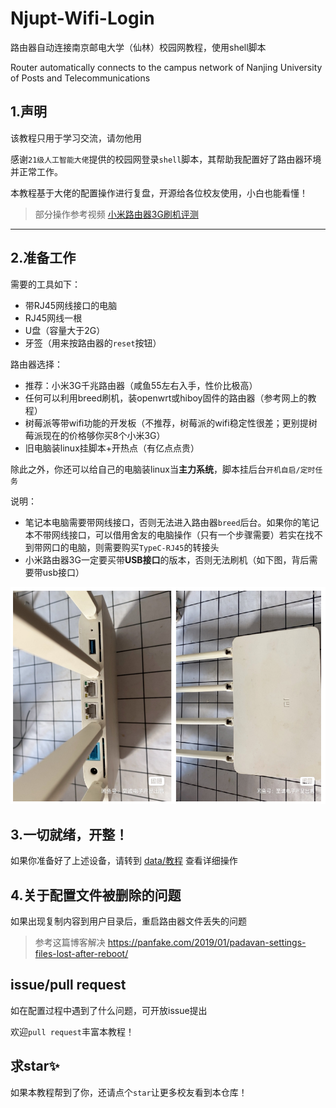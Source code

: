 # Njupt-Wifi-Login

路由器自动连接南京邮电大学（仙林）校园网教程，使用shell脚本

Router automatically connects to the campus network of Nanjing University of Posts and Telecommunications

## 1.声明

该教程只用于学习交流，请勿他用

感谢`21级人工智能大佬`提供的校园网登录`shell`脚本，其帮助我配置好了路由器环境并正常工作。

本教程基于大佬的配置操作进行复盘，开源给各位校友使用，小白也能看懂！

> 部分操作参考视频 [小米路由器3G刷机评测](https://www.bilibili.com/video/BV1R84y1z7bi/?spm_id_from=333.1007.top_right_bar_window_default_collection.content.click)

----

## 2.准备工作

需要的工具如下：

* 带RJ45网线接口的电脑
* RJ45网线一根
* U盘（容量大于2G）
* 牙签（用来按路由器的`reset`按钮）

路由器选择：

* 推荐：小米3G千兆路由器（咸鱼55左右入手，性价比极高）
* 任何可以利用breed刷机，装openwrt或hiboy固件的路由器（参考网上的教程）
* 树莓派等带wifi功能的开发板（不推荐，树莓派的wifi稳定性很差；更别提树莓派现在的价格够你买8个小米3G）
* 旧电脑装linux挂脚本+开热点（有亿点点贵）

除此之外，你还可以给自己的电脑装linux当**主力系统**，脚本挂后台`开机自启/定时任务`

说明：

* 笔记本电脑需要带网线接口，否则无法进入路由器`breed`后台。如果你的笔记本不带网线接口，可以借用舍友的电脑操作（只有一个步骤需要）若实在找不到带网口的电脑，则需要购买`TypeC-RJ45`的转接头
* 小米路由器3G一定要买带**USB接口**的版本，否则无法刷机（如下图，背后需要带usb接口）

![image-20221027134122246](img/image-20221027134122246.png)

## 3.一切就绪，开整！

如果你准备好了上述设备，请转到 [data/教程](./data) 查看详细操作

## 4.关于配置文件被删除的问题
如果出现复制内容到用户目录后，重启路由器文件丢失的问题
>参考这篇博客解决 https://panfake.com/2019/01/padavan-settings-files-lost-after-reboot/

## issue/pull request

如在配置过程中遇到了什么问题，可开放issue提出

欢迎`pull request`丰富本教程！

## 求star✨

如果本教程帮到了你，还请点个`star`让更多校友看到本仓库！


